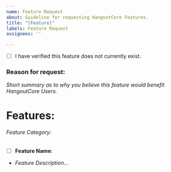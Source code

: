 ```yaml
---
name: Feature Request
about: Guideline for requesting HangoutCore Features.
title: "[Feature]"
labels: Feature Request
assignees: ''

---
```


- [ ] I have verified this feature does not currently exist.
### Reason for request:
*Short summary as to why you believe this feature would benefit HangoutCore Users.*

# Features:
###### Feature Category:
- [ ] **Feature Name**:
- *Feature Description...*
